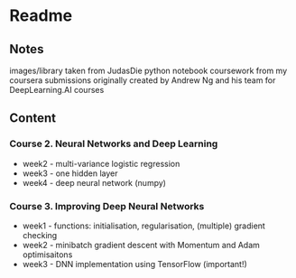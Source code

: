# Readme

## Notes
images/library taken from JudasDie
python notebook coursework from my coursera submissions
originally created by Andrew Ng and his team for DeepLearning.AI courses

## Content
### Course 2. Neural Networks and Deep Learning
- week2 - multi-variance logistic regression
- week3 - one hidden layer
- week4 - deep neural network (numpy)

### Course 3. Improving Deep Neural Networks
- week1 - functions: initialisation, regularisation, (multiple) gradient checking
- week2 - minibatch gradient descent with Momentum and Adam optimisaitons
- week3 - DNN implementation using TensorFlow (important!)

###
